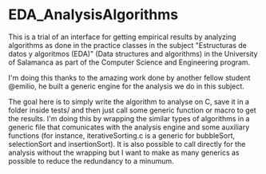 # EDA_AnalysisAlgorithms

This is a trial of an interface for getting empirical results by analyzing algorithms as done in the practice classes in the subject "Estructuras de datos y algoritmos (EDA)" (Data structures and algorithms) in the University of Salamanca as part of the Computer Science and Engineering program.

I'm doing this thanks to the amazing work done by another fellow student @emilio, he built a generic engine for the analysis we do in this subject. 

The goal here is to simply write the algorithm to analyse on C, save it in a folder inside tests/ and then just call some generic function or macro to get the results. I'm doing this by wrapping the similar types of algorithms in a generic file that comunicates with the analysis engine and some auxiliary functions (for instance, iterativeSorting.c is a generic for bubbleSort, selectionSort and insertionSort). It is also possible to call directly for the analysis without the wrapping but I want to make as many generics as possible to reduce the redundancy to a minumum.
